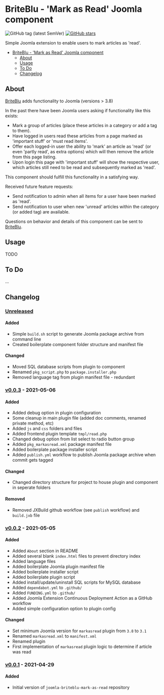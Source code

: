 # BriteBlu - 'Mark as Read' Joomla component

![GitHub tag (latest SemVer)](https://img.shields.io/github/v/tag/briteblu/joomla-briteblu-mark-as-read?sort=semver&style=for-the-badge) [![GitHub stars](https://img.shields.io/github/stars/briteblu/joomla-briteblu-mark-as-read?style=for-the-badge)](https://github.com/briteblu/joomla-briteblu-mark-as-read/stargazers)

Simple Joomla extension to enable users to mark articles as 'read'.

- [BriteBlu - 'Mark as Read' Joomla component](#briteblu---mark-as-read-joomla-component)
  - [About](#about)
  - [Usage](#usage)
  - [To Do](#to-do)
  - [Changelog](#changelog)

## About

[BriteBlu](https://www.briteblu.com) adds functionality to Joomla (versions > 3.8)

In the past there have been Joomla users asking if functionality like this exists:
- Mark a group of articles (place these articles in a category or add a tag to them).
- Have logged in users read these articles from a page marked as 'important stuff' or 'must read items'.
- Offer each logged-in user the ability to 'mark' an article as 'read' (or even 'partly read', as extra options) which will then remove the article from this page listing.
- Upon login this page with 'important stuff' will show the respective user, which articles still need to be read and subsequently marked as 'read'.

This component should fulfill this functionality in a satisfying way.

Received future feature requests:
- Send notification to admin when all items for a user have been marked as 'read'.
- Send notification to user when new 'unread' articles within the category (or added tag) are available.

Questions on behavior and details of this component can be sent to [BriteBlu](https://www.briteblu.com).


## Usage

TODO

## To Do

...

## Changelog

### [Unreleased] <!-- omit in toc -->

#### Added <!-- omit in toc -->

- Simple `build.sh` script to generate Joomla package archive from command line
- Created boilerplate component folder structure and manifest file

#### Changed <!-- omit in toc -->

- Moved SQL database scripts from plugin to component
- Renamed `pkg_script.php` to `package.installer.php`
- Removed language tag from plugin manifest file - redundant

### [v0.0.3] - 2021-05-06 <!-- omit in toc -->

#### Added <!-- omit in toc -->

- Added debug option in plugin configuration
- Some cleanup in main plugin file (added doc comments, renamed private method, etc)
- Added `js` and `css` folders and files
- Added frontend plugin template `tmpl/read.php`
- Changed debug option from list select to radio button group
- Added `pkg_markasread.xml` package manifest file
- Added boilerplate package installer script
- Added `publish.yml` workflow to publish Joomla package archive when commit gets tagged

#### Changed <!-- omit in toc -->

- Changed directory structure for project to house plugin and component in seperate folders

#### Removed <!-- omit in toc -->

- Removed JXBuild github workflow (see `publish` workflow) and `build.jxb` file

### [v0.0.2] - 2021-05-05 <!-- omit in toc -->

#### Added <!-- omit in toc -->

- Added `About` section in README
- Added several blank `index.html` files to prevent directory index
- Added language files
- Added boilerplate Joomla plugin manifest file
- Added boilerplate installer script
- Added boilerplate plugin script
- Added install/update/uninstall SQL scripts for MySQL database
- Added `dependabot.yml` to `.github/`
- Added `FUNDING.yml` to `.github/`
- Added Joomla Extension Continuous Deployment Action as a GitHub workflow
- Added simple configuration option to plugin config

#### Changed <!-- omit in toc -->

- Set minimum Joomla version for `markasread` plugin from `3.8` to `3.1`
- Renamed `markasread.xml` to `manifest.xml`
- Renamed plugin
- First implementation of `markasread` plugin logic to determine if article was read

### [v0.0.1] - 2021-04-29 <!-- omit in toc -->

#### Added <!-- omit in toc -->
- Initial version of `joomla-briteblu-mark-as-read` repository

[Unreleased]: https://github.com/briteblu/joomla-briteblu-mark-as-read/compare/v0.0.3...HEAD
[v0.0.3]: https://github.com/briteblu/joomla-briteblu-mark-as-read/releases/tag/v0.0.3
[v0.0.2]: https://github.com/briteblu/joomla-briteblu-mark-as-read/releases/tag/v0.0.2
[v0.0.1]: https://github.com/briteblu/joomla-briteblu-mark-as-read/releases/tag/v0.0.1
